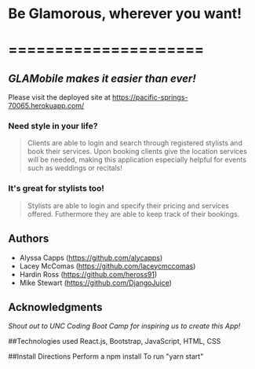 # Be Glamorous, wherever you want!
# =====================
## *GLAMobile makes it easier than ever!*

Please visit the deployed site at https://pacific-springs-70065.herokuapp.com/

### Need style in your life?
> Clients are able to login and search through registered stylists and book their services. Upon booking clients give the location services will be needed, making this application especially helpful for events such as weddings or recitals!

### It's great for stylists too!
> Stylists are able to login and specify their pricing and services offered. Futhermore they are able to keep track of their bookings.

## Authors

* Alyssa Capps (https://github.com/alycapps)
* Lacey McComas (https://github.com/laceycmccomas)
* Hardin Ross (https://github.com/heross91)
* Mike Stewart (https://github.com/DjangoJuice)

## Acknowledgments

*Shout out to UNC Coding Boot Camp for inspiring us to create this App!*

##Technologies used
React.js, Bootstrap, JavaScript, HTML, CSS

##Install Directions
Perform a npm install
To run "yarn start"